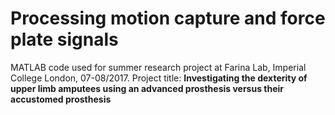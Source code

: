 # Processing motion capture and force plate signals
MATLAB code used for summer research project at Farina Lab, Imperial College London, 07-08/2017. Project title: **Investigating the dexterity of upper limb amputees using an advanced prosthesis versus their accustomed prosthesis**

